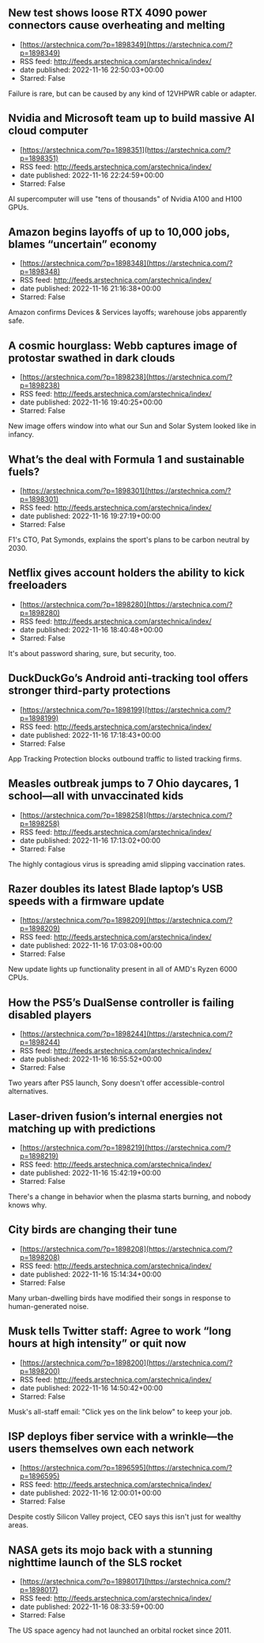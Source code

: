 ## New test shows loose RTX 4090 power connectors cause overheating and melting
 - [https://arstechnica.com/?p=1898349](https://arstechnica.com/?p=1898349)
 - RSS feed: http://feeds.arstechnica.com/arstechnica/index/
 - date published: 2022-11-16 22:50:03+00:00
 - Starred: False

Failure is rare, but can be caused by any kind of 12VHPWR cable or adapter.

## Nvidia and Microsoft team up to build massive AI cloud computer
 - [https://arstechnica.com/?p=1898351](https://arstechnica.com/?p=1898351)
 - RSS feed: http://feeds.arstechnica.com/arstechnica/index/
 - date published: 2022-11-16 22:24:59+00:00
 - Starred: False

AI supercomputer will use "tens of thousands" of Nvidia A100 and H100 GPUs.

## Amazon begins layoffs of up to 10,000 jobs, blames “uncertain” economy
 - [https://arstechnica.com/?p=1898348](https://arstechnica.com/?p=1898348)
 - RSS feed: http://feeds.arstechnica.com/arstechnica/index/
 - date published: 2022-11-16 21:16:38+00:00
 - Starred: False

Amazon confirms Devices &#038; Services layoffs; warehouse jobs apparently safe.

## A cosmic hourglass: Webb captures image of protostar swathed in dark clouds
 - [https://arstechnica.com/?p=1898238](https://arstechnica.com/?p=1898238)
 - RSS feed: http://feeds.arstechnica.com/arstechnica/index/
 - date published: 2022-11-16 19:40:25+00:00
 - Starred: False

New image offers window into what our Sun and Solar System looked like in infancy.

## What’s the deal with Formula 1 and sustainable fuels?
 - [https://arstechnica.com/?p=1898301](https://arstechnica.com/?p=1898301)
 - RSS feed: http://feeds.arstechnica.com/arstechnica/index/
 - date published: 2022-11-16 19:27:19+00:00
 - Starred: False

F1's CTO, Pat Symonds, explains the sport's plans to be carbon neutral by 2030.

## Netflix gives account holders the ability to kick freeloaders
 - [https://arstechnica.com/?p=1898280](https://arstechnica.com/?p=1898280)
 - RSS feed: http://feeds.arstechnica.com/arstechnica/index/
 - date published: 2022-11-16 18:40:48+00:00
 - Starred: False

It's about password sharing, sure, but security, too.

## DuckDuckGo’s Android anti-tracking tool offers stronger third-party protections
 - [https://arstechnica.com/?p=1898199](https://arstechnica.com/?p=1898199)
 - RSS feed: http://feeds.arstechnica.com/arstechnica/index/
 - date published: 2022-11-16 17:18:43+00:00
 - Starred: False

App Tracking Protection blocks outbound traffic to listed tracking firms.

## Measles outbreak jumps to 7 Ohio daycares, 1 school—all with unvaccinated kids
 - [https://arstechnica.com/?p=1898258](https://arstechnica.com/?p=1898258)
 - RSS feed: http://feeds.arstechnica.com/arstechnica/index/
 - date published: 2022-11-16 17:13:02+00:00
 - Starred: False

The highly contagious virus is spreading amid slipping vaccination rates.

## Razer doubles its latest Blade laptop’s USB speeds with a firmware update
 - [https://arstechnica.com/?p=1898209](https://arstechnica.com/?p=1898209)
 - RSS feed: http://feeds.arstechnica.com/arstechnica/index/
 - date published: 2022-11-16 17:03:08+00:00
 - Starred: False

New update lights up functionality present in all of AMD's Ryzen 6000 CPUs.

## How the PS5’s DualSense controller is failing disabled players
 - [https://arstechnica.com/?p=1898244](https://arstechnica.com/?p=1898244)
 - RSS feed: http://feeds.arstechnica.com/arstechnica/index/
 - date published: 2022-11-16 16:55:52+00:00
 - Starred: False

Two years after PS5 launch, Sony doesn't offer accessible-control alternatives.

## Laser-driven fusion’s internal energies not matching up with predictions
 - [https://arstechnica.com/?p=1898219](https://arstechnica.com/?p=1898219)
 - RSS feed: http://feeds.arstechnica.com/arstechnica/index/
 - date published: 2022-11-16 15:42:19+00:00
 - Starred: False

There's a change in behavior when the plasma starts burning, and nobody knows why.

## City birds are changing their tune
 - [https://arstechnica.com/?p=1898208](https://arstechnica.com/?p=1898208)
 - RSS feed: http://feeds.arstechnica.com/arstechnica/index/
 - date published: 2022-11-16 15:14:34+00:00
 - Starred: False

Many urban-dwelling birds have modified their songs in response to human-generated noise.

## Musk tells Twitter staff: Agree to work “long hours at high intensity” or quit now
 - [https://arstechnica.com/?p=1898200](https://arstechnica.com/?p=1898200)
 - RSS feed: http://feeds.arstechnica.com/arstechnica/index/
 - date published: 2022-11-16 14:50:42+00:00
 - Starred: False

Musk's all-staff email: "Click yes on the link below" to keep your job.

## ISP deploys fiber service with a wrinkle—the users themselves own each network
 - [https://arstechnica.com/?p=1896595](https://arstechnica.com/?p=1896595)
 - RSS feed: http://feeds.arstechnica.com/arstechnica/index/
 - date published: 2022-11-16 12:00:01+00:00
 - Starred: False

Despite costly Silicon Valley project, CEO says this isn't just for wealthy areas.

## NASA gets its mojo back with a stunning nighttime launch of the SLS rocket
 - [https://arstechnica.com/?p=1898017](https://arstechnica.com/?p=1898017)
 - RSS feed: http://feeds.arstechnica.com/arstechnica/index/
 - date published: 2022-11-16 08:33:59+00:00
 - Starred: False

The US space agency had not launched an orbital rocket since 2011.
